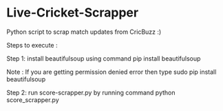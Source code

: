 # Live-Cricket-Scrapper
Python script to scrap match updates from CricBuzz :)

Steps to execute :

Step 1:
install beautifulsoup using command pip install beautifulsoup

Note : If you are getting permission denied error then type sudo pip install beautifulsoup

Step 2:
run score-scrapper.py by running command python score_scrapper.py